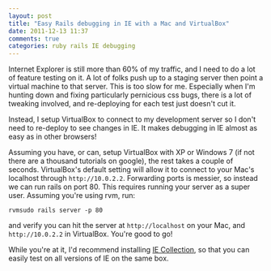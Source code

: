 ```yaml
---
layout: post
title: "Easy Rails debugging in IE with a Mac and VirtualBox"
date: 2011-12-13 11:37
comments: true
categories: ruby rails IE debugging
---
```

Internet Explorer is still more than 60% of my traffic, and I need to do a lot of feature testing on it. A lot of folks push up to a staging server then point a virtual machine to that server. This is too slow for me. Especially when I'm hunting down and fixing particularly pernicious css bugs, there is a lot of tweaking involved, and re-deploying for each test just doesn't cut it.

<!-- more -->

Instead, I setup VirtualBox to connect to my development server so I don't need to re-deploy to see changes in IE. It makes debugging in IE almost as easy as in other browsers!

Assuming you have, or can, setup VirtualBox with XP or Windows 7 (if not there are a thousand tutorials on google), the rest takes a couple of seconds. VirtualBox's default setting will allow it to connect to your Mac's localhost through `http://10.0.2.2`. Forwarding ports is messier, so instead we can run rails on port 80. This requires running your server as a super user. Assuming you're using rvm, run:

    rvmsudo rails server -p 80
    
and verify you can hit the server at `http://localhost` on your Mac, and `http://10.0.2.2` in VirtualBox. You're good to go!

While you're at it, I'd recommend installing [IE Collection](http://utilu.com/IECollection/), so that you can easily test on all versions of IE on the same box.
